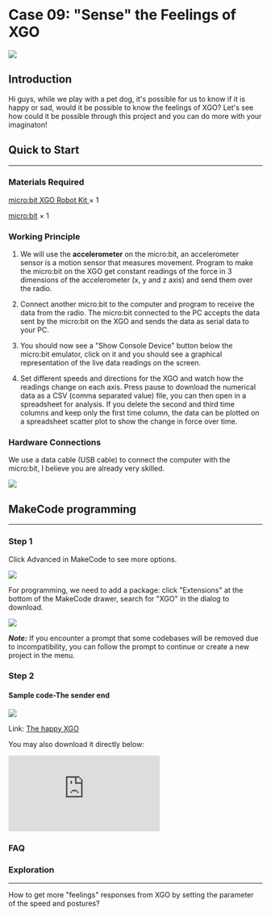 ﻿---
sidebar_position: 16
sidebar_label: Case 09 - "Sense" the Feelings of XGO
---

# Case 09: "Sense" the Feelings of XGO

![](https://wiki-media-ef.oss-cn-hongkong.aliyuncs.com//images/xgo-9-01.png)

## Introduction

Hi guys, while we play with a pet dog, it's possible for us to know if it is happy or sad, would it be possible to know the feelings of XGO? Let's see how could it be possible through this project and you can do more with your imaginaton!

## Quick to Start
---
### Materials Required

[micro:bit XGO Robot Kit ](https://www.elecfreaks.com/micro-bit-xgo-robot-kit.html) × 1

[micro:bit](https://www.elecfreaks.com/bbc-micro-bit-board-for-coding-programming-microbit.html) × 1

### Working Principle

1. We will use the **accelerometer** on the micro:bit, an accelerometer sensor is a motion sensor that measures movement. Program to make the micro:bit on the XGO get constant readings of the force in 3 dimensions of the accelerometer (x, y and z axis) and send them over the radio.
2. Connect another micro:bit to the computer and program to receive the data from the radio. The micro:bit connected to the PC accepts the data sent by the micro:bit on the XGO and sends the data as serial data to your PC.
3. You should now see a "Show Console Device" button below the micro:bit emulator, click on it and you should see a graphical representation of the live data readings on the screen.

4. Set different speeds and directions for the XGO and watch how the readings change on each axis. Press pause to download the numerical data as a CSV (comma separated value) file, you can then open in a spreadsheet for analysis. If you delete the second and third time columns and keep only the first time column, the data can be plotted on a spreadsheet scatter plot to show the change in force over time.

### Hardware Connections

We use a data cable (USB cable) to connect the computer with the micro:bit, I believe you are already very skilled.

![](https://wiki-media-ef.oss-cn-hongkong.aliyuncs.com//images/microbit-xgo-robot-kit-22.png)

## MakeCode programming
---
### Step 1

Click Advanced in MakeCode to see more options.

![](https://wiki-media-ef.oss-cn-hongkong.aliyuncs.com//images/microbit-xgo-robot-kit-10.png)

For programming, we need to add a package: click "Extensions" at the bottom of the MakeCode drawer, search for "XGO" in the dialog to download.

![](https://wiki-media-ef.oss-cn-hongkong.aliyuncs.com//images/microbit-xgo-robot-kit-11.png)

***Note:*** If you encounter a prompt that some codebases will be removed due to incompatibility, you can follow the prompt to continue or create a new project in the menu.

### Step 2

#### Sample code-The sender end

![](https://wiki-media-ef.oss-cn-hongkong.aliyuncs.com//images/xgo-9-02.png)

Link: [The happy XGO](https://makecode.microbit.org/_JeRJmU3dj44r)

You may also download it directly below:

<div
    style={{
        position: 'relative',
        paddingBottom: '60%',
        overflow: 'hidden',
    }}
>
    <iframe
        src="https://makecode.microbit.org/_V4YJ2i9LkYoi"
        frameborder="0"
        sandbox="allow-popups allow-forms allow-scripts allow-same-origin"
        style={{
            position: 'absolute',
            width: '100%',
            height: '100%',
        }}
    />
</div>

#### Sample code-The recevier end

![](https://wiki-media-ef.oss-cn-hongkong.aliyuncs.com//images/xgo-9-03.png)

Link: [The program of the controller](https://makecode.microbit.org/_HFcRzH04KFv3)


You may also download it directly below:

<div
    style={{
        position: 'relative',
        paddingBottom: '60%',
        overflow: 'hidden',
    }}
>
    <iframe
        src="https://makecode.microbit.org/_V4YJ2i9LkYoi"
        frameborder="0"
        sandbox="allow-popups allow-forms allow-scripts allow-same-origin"
        style={{
            position: 'absolute',
            width: '100%',
            height: '100%',
        }}
    />
</div>

**Notice**：The "value" value represents the value of the three-dimensional acceleration vector modulus of XGO, and you don't need to go into it. This value expresses the speed of XGO running in a certain direction.

### Projects Display
---
<iframe width="560" height="315" src="https://www.youtube.com/embed/mjwsvOtxut4" title="YouTube video player" frameborder="0" allow="accelerometer; autoplay; clipboard-write; encrypted-media; gyroscope; picture-in-picture" allowfullscreen></iframe>

### FAQ

### Exploration
---
How to get more "feelings" responses from XGO by setting the parameter of the speed and postures?
